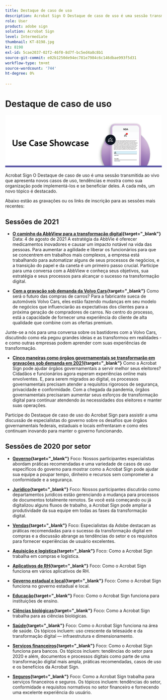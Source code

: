 ```yaml
---
title: Destaque de caso de uso
description: Acrobat Sign O Destaque de caso de uso é uma sessão transmitida ao vivo que apresenta novos casos de uso, tendências e mostra como sua organização pode implementá-los e se beneficiar deles
role: User
product: adobe sign
solution: Acrobat Sign
level: Intermediate
thumbnail: KT-8198.jpg
kt: 8198
exl-id: 5cae2037-02f2-46f0-8d7f-bc5ed4a8c8b1
source-git-commit: e02b1250de94ec781e7984c6c146dbae993f5d31
workflow-type: tm+mt
source-wordcount: '744'
ht-degree: 0%

---
```


# Destaque de caso de uso

![banner do caso de uso](../assets/UCSC_Rebrand.png)

Acrobat Sign O Destaque de caso de uso é uma sessão transmitida ao vivo que apresenta novos casos de uso, tendências e mostra como sua organização pode implementá-los e se beneficiar deles. A cada mês, um novo tópico é destacado.

Abaixo estão as gravações ou os links de inscrição para as sessões mais recentes:

## Sessões de 2021

* **[O caminho da AbbView para a transformação digital](https://use-case-showcase-with-abbvie.joinus.adobeevents.com/){target="_blank"}**
Data: 4 de agosto de 2021 A estratégia da AbbVie é oferecer medicamentos inovadores e causar um impacto notável na vida das pessoas. Para aumentar a agilidade e liberar os funcionários para que se concentrem em trabalhos mais complexos, a empresa está trabalhando para automatizar alguns de seus processos de negócios, e a transição do papel e da caneta é um primeiro passo crucial. Participe para uma conversa com a AbbView e conheça seus objetivos, sua estratégia e seus processos para alcançar o sucesso na transformação digital.

* **[Com a gravação sob demanda da Volvo Cars](https://gateway.on24.com/wcc/eh/2172296/lp/2963219/adobe-sign-use-case-showcase%3A-featuring-volvo-cars/){target="_blank"}**
Como será o futuro das compras de carros? Para a fabricante sueca de automóveis Volvo Cars, eles estão fazendo mudanças em seu modelo de negócios que influenciarão as expectativas dos clientes para a próxima geração de compradores de carros. No centro do processo, está a capacidade de fornecer uma experiência do cliente de alta qualidade que combine com as ofertas premium.

Junte-se a nós para uma conversa sobre os bastidores com a Volvo Cars, discutindo como ela pegou grandes ideias e as transformou em realidades - e como outras empresas podem aprender com suas experiências de transformação.

* **[Cinco maneiras como órgãos governamentais se transformarão em gravações sob demanda em 2021](https://gateway.on24.com/wcc/eh/2172296/lp/2790280/5-ways-government-agencies-will-transform-in-2021-/){target="_blank"}**
Como a Acrobat Sign pode ajudar órgãos governamentais a servir melhor seus eleitores? Cidadãos e funcionários agora esperam experiências online mais envolventes. E, para serem migrados ao digital, os processos governamentais precisam atender a requisitos rigorosos de segurança, privacidade e conformidade. Com a chegada da pandemia, órgãos governamentais precisaram aumentar seus esforços de transformação digital para continuar atendendo às necessidades dos eleitores e manter suas operações.

Participe do Destaque de caso de uso do Acrobat Sign para assistir a uma discussão de especialistas do governo sobre os desafios que órgãos governamentais federais, estaduais e locais enfrentaram e como eles continuam inovando para manter o governo funcionando.

## Sessões de 2020 por setor

* **[Governo](https://event.on24.com/wcc/r/2790280/7FFF27458A6834FDF8C73C5149637590?partnerref=EXL){target="_blank"}**
Foco: Nossos participantes especialistas abordam práticas recomendadas e uma variedade de casos de uso específicos do governo para mostrar como a Acrobat Sign pode ajudar sua equipe a poupar tempo, dinheiro e recursos sem comprometer a conformidade e a segurança.

* **[Jurídico](https://event.on24.com/wcc/r/2634329/292CA0B317E56600A114508CC55376BF?partnerref=EXL){target="_blank"}**
Foco: Nossos participantes discutirão como departamentos jurídicos estão gerenciando a mudança para processos de documentos totalmente remotos. Se você está começando ou já digitalizou alguns fluxos de trabalho, a Acrobat Sign pode ampliar a produtividade da sua equipe em todas as fases da transformação digital.

* **[Vendas](https://acrobat.adobe.com/us/en/business/webinars/adobe-sign-use-case-showcase-sales.html){target="_blank"}**
Foco: Especialistas da Adobe destacam as práticas recomendadas para o sucesso da transformação digital em compras e a discussão abrange as tendências do setor e os requisitos para fornecer experiências de usuário excelentes.

* **[Aquisição e logística](https://event.on24.com/wcc/r/2514418/278FB6F16C198E2B866CF487AF9514F6){target="_blank"}**
Foco: Como a Acrobat Sign trabalha em compras e logística.

* **[Aplicativos de RH](https://event.on24.com/wcc/r/2351937/D9E34A102F309DFCAF0D07D5192BD66D){target="_blank"}**
Foco: Como o Acrobat Sign funciona em vários aplicativos de RH.

* **[Governo estadual e local](https://event.on24.com/wcc/r/2351937/D9E34A102F309DFCAF0D07D5192BD66D){target="_blank"}**
Foco: Como o Acrobat Sign funciona no governo estadual e local.

* **[Educação](https://event.on24.com/wcc/r/2241711/762243D5EE65DAC44D3AE7BCCD3388A7){target="_blank"}**
Foco: Como o Acrobat Sign funciona para instituições de ensino.

* **[Ciências biológicas](https://event.on24.com/wcc/r/2204781/2C266134D08DDE48E17C77746F192AA6){target="_blank"}**
Foco: Como a Acrobat Sign trabalha para as ciências biológicas.

* **[Saúde](https://event.on24.com/wcc/r/2202626/1D60C42BD396AE273CB09CF53F1051BE){target="_blank"}**
Foco: Como o Acrobat Sign funciona na área de saúde. Os tópicos incluem: uso crescente da telesaúde e da transformação digital — infraestrutura e dimensionamento.

* **[Serviços financeiros](https://event.on24.com/wcc/r/2177152/40A4315A5D32F21AFB5EB03E25C15992){target="_blank"}**
Foco: Como o Acrobat Sign funciona para bancos. Os tópicos incluem: tendências do setor para 2020 e além, documentos e processos digitais como parte de uma transformação digital mais ampla, práticas recomendadas, casos de uso e os benefícios da Acrobat Sign.

* **[Seguros](https://event.on24.com/wcc/r/2162717/1449ED610AD3B545004079728D9AE0F6){target="_blank"}**
Foco: Como a Acrobat Sign trabalha para serviços financeiros e seguros. Os tópicos incluem: tendências do setor, conformidade e requisitos normativos no setor financeiro e fornecendo uma excelente experiência do usuário.
